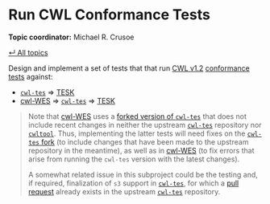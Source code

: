 # Run CWL Conformance Tests

**Topic coordinator:** Michael R. Crusoe

[&#8629; All topics][topics-overview]

Design and implement a set of tests that that run [CWL v1.2][cwl-1.2]
[conformance tests][cwl-conformance-tests] against:

* [`cwl-tes`][cwl-tes] => [TESK][tesk]
* [cwl-WES][cwl-wes] => [`cwl-tes`][cwl-tes] => [TESK][tesk]

> Note that [cwl-WES][cwl-wes-req] uses a [forked version of
> `cwl-tes`][cwl-tes-fork] that does not include recent changes in neither the
> upstream [`cwl-tes`][cwl-tes] repository nor [`cwltool`][cwltool]. Thus,
> implementing the latter tests will need fixes on the [`cwl-tes`
> fork][cwl-tes-fork] (to include changes that have been made to the upstream
> repository in the meantime), as well as in [cwl-WES] (to fix errors that
> arise from running the `cwl-tes` version with the latest changes).
>  
> A somewhat related issue in this subproject could be the testing and, if
> required, finalization of `s3` support in [`cwl-tes`][cwl-tes], for which
> a [pull request][pr-s3] already exists in the upstream [`cwl-tes`][cwl-tes]
> repository.

[cwl-1.2]: <https://github.com/common-workflow-language/cwl-v1.2/>
[cwl-conformance-tests]: <https://github.com/common-workflow-language/cwl-v1.2/blob/main/CONFORMANCE_TESTS.md>
[cwl-tes]: <https://github.com/ohsu-comp-bio/cwl-tes>
[cwl-tes-fork]: <https://github.com/uniqueg/cwl-tes>
[cwltool]: <https://github.com/common-workflow-language/cwltool>
[cwl-wes]: <https://github.com/elixir-cloud-aai/cwl-WES>
[cwl-wes-req]: <https://github.com/elixir-cloud-aai/cwl-WES/blob/749b9886e8ae83cafe7189705b8978af6b8709f7/requirements.txt#L6>
[pr-s3]: <https://github.com/ohsu-comp-bio/cwl-tes/pull/38>
[tesk]: <https://github.com/EMBL-EBI-TSI/TESK>
[topics-overview]: ../README.md#topics
